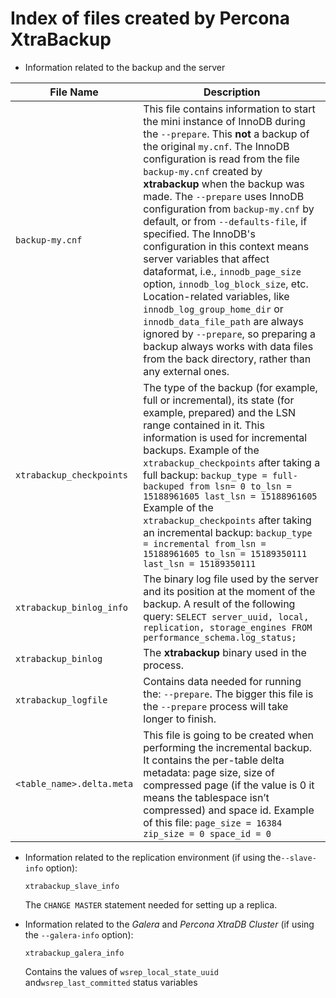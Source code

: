 # Index of files created by Percona XtraBackup

* Information related to the backup and the server

| File Name                     | Description                                                                                                                                                                                                                                                                                                                                                                                                                                                                                                                                                                                |
| ----------------------------- | ------------------------------------------------------------------------------------------------------------------------------------------------------------------------------------------------------------------------------------------------------------------------------------------------------------------------------------------------------------------------------------------------------------------------------------------------------------------------------------------------------------------------------------------------------------------------------------------ |
| `backup-my.cnf`               | This file contains information to start the mini instance of InnoDB during the `--prepare`. This **not** a backup of the original `my.cnf`. The InnoDB configuration is read from the file `backup-my.cnf` created by **xtrabackup** when the backup was made. The `--prepare` uses InnoDB configuration from `backup-my.cnf` by default, or from `--defaults-file`, if specified. The InnoDB's configuration in this context means server variables that affect dataformat, i.e., `innodb_page_size` option, `innodb_log_block_size`, etc. Location-related variables, like `innodb_log_group_home_dir` or `innodb_data_file_path` are always ignored by `--prepare`, so preparing a backup always works with data files from the back directory, rather than any external ones. |
| `xtrabackup_checkpoints`      | The type of the backup (for example, full or incremental), its state (for example, prepared) and the LSN range contained in it. This information is used for incremental backups. Example of the `xtrabackup_checkpoints` after taking a full backup: `backup_type = full-backuped from lsn= 0 to_lsn = 15188961605 last_lsn = 15188961605` Example of the `xtrabackup_checkpoints` after taking an incremental backup: `backup_type = incremental from_lsn = 15188961605 to_lsn = 15189350111 last_lsn = 15189350111`                                                                                                                                                                                                                                      |
| `xtrabackup_binlog_info`      | The binary log file used by the server and its position at the moment of the backup. A result of the following query: `SELECT server_uuid, local, replication, storage_engines FROM performance_schema.log_status;`                                                                                                                                                                                                                                                                                                                                                                             |
| `xtrabackup_binlog`           | The **xtrabackup** binary used in the process.                                                                                                                                                                                                                                                                                                                                                                                                                                                                                                                                             |
| `xtrabackup_logfile`          | Contains data needed for running the: `--prepare`. The bigger this file is the `--prepare` process will take longer to finish.                                                                                                                                                                                                                                                                                                                                                                                                                                                                                                    |
| `<table_name>.delta.meta`     | This file is going to be created when performing the incremental backup. It contains the per-table delta metadata: page size, size of compressed page (if the value is 0 it means the tablespace isn’t compressed) and space id. Example of this file: `page_size = 16384 zip_size = 0 space_id = 0`                                                                                                                                                                                                                                                                                                                                                      |

* Information related to the replication environment (if using the`--slave-info` option):

    `xtrabackup_slave_info`

    The `CHANGE MASTER` statement needed for setting up a replica.

* Information related to the *Galera* and *Percona XtraDB Cluster* (if using the `--galera-info` option):

    `xtrabackup_galera_info`
   
    Contains the values of `wsrep_local_state_uuid` and`wsrep_last_committed` status variables
